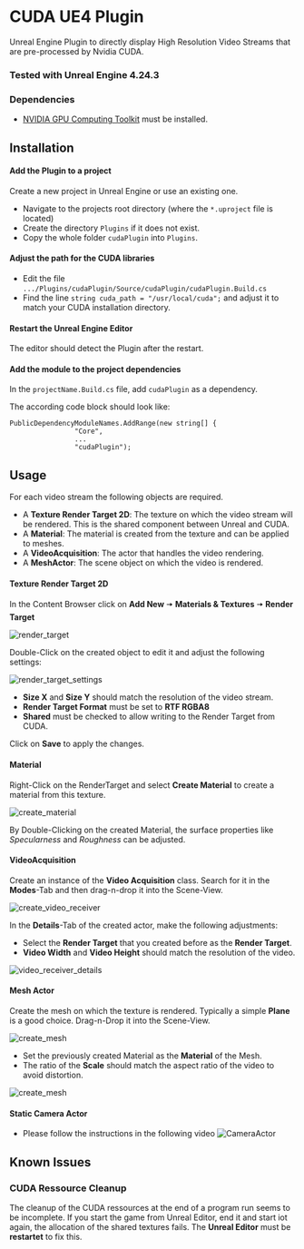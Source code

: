 ﻿# CUDA UE4 Plugin
Unreal Engine Plugin to directly display High Resolution Video Streams that are pre-processed by Nvidia CUDA.

### Tested with Unreal Engine 4.24.3

### Dependencies
* [NVIDIA GPU Computing Toolkit](https://developer.nvidia.com/cuda-downloads) must be installed.

## Installation
#### Add the Plugin to a project
Create a new project in Unreal Engine or use an existing one.

* Navigate to the projects root directory (where the `*.uproject` file is located)
* Create the directory `Plugins` if it does not exist.
* Copy the whole folder `cudaPlugin` into `Plugins`.

#### Adjust the path for the CUDA libraries

* Edit the file `.../Plugins/cudaPlugin/Source/cudaPlugin/cudaPlugin.Build.cs`
* Find the line `string cuda_path = "/usr/local/cuda";` and adjust it to match your CUDA installation directory.

#### Restart the Unreal Engine Editor
The editor should detect the Plugin after the restart.

#### Add the module to the project dependencies
In the `projectName.Build.cs` file, add `cudaPlugin` as a dependency.

The according code block should look like:
```
PublicDependencyModuleNames.AddRange(new string[] {
                "Core",
				...
                "cudaPlugin");
```


## Usage
For each video stream the following objects are required.

* A **Texture Render Target 2D**: The texture on which the video stream will be rendered. This is the shared component between Unreal and CUDA.
* A **Material**: The material is created from the texture and can be applied to meshes.
* A **VideoAcquisition**: The actor that handles the video rendering.
* A **MeshActor**: The scene object on which the video is rendered.

#### Texture Render Target 2D
In the Content Browser click on **Add New** 🠆 **Materials & Textures** 🠆 **Render Target**

![render_target](Documentation/01_RenderTarget.png)

Double-Click on the created object to edit it and adjust the following settings:

![render_target_settings](Documentation/02_textureRenderTarget2D.png)

* **Size X** and **Size Y** should match the resolution of the video stream.
* **Render Target Format** must be set to **RTF RGBA8**
* **Shared** must be checked to allow writing to the Render Target from CUDA.

Click on **Save** to apply the changes.

#### Material
Right-Click on the RenderTarget and select **Create Material** to create a material from this texture.

![create_material](Documentation/03_createMaterial.png)

By Double-Clicking on the created Material, the surface properties like *Specularness* and *Roughness* can be adjusted.

#### VideoAcquisition
Create an instance of the **Video Acquisition** class. Search for it in the **Modes**-Tab and then drag-n-drop it into the Scene-View.

![create_video_receiver](Documentation/04_VideoAcquisition.png)

In the **Details**-Tab of the created actor, make the following adjustments:

* Select the **Render Target** that you created before as the **Render Target**.
* **Video Width** and **Video Height** should match the resolution of the video.


![video_receiver_details](Documentation/05_attachRenderTarget.png)

#### Mesh Actor
Create the mesh on which the texture is rendered. Typically a simple **Plane** is a good choice. Drag-n-Drop it into the Scene-View.

![create_mesh](Documentation/06_renderObject.png)

* Set the previously created Material as the **Material** of the Mesh.
* The ratio of the **Scale** should match the aspect ratio of the video to avoid distortion.

![create_mesh](Documentation/07_attachObjectMaterial.png)

#### Static Camera Actor
* Please follow the instructions in the following video 
![CameraActor](https://www.youtube.com/watch?v=7dZoISdc0dM)

## Known Issues
### CUDA Ressource Cleanup
The cleanup of the CUDA ressources at the end of a program run seems to be incomplete. If you start the game from Unreal Editor, end it and start iot again, the allocation of the shared textures fails.
The **Unreal Editor** must be **restartet** to fix this.

